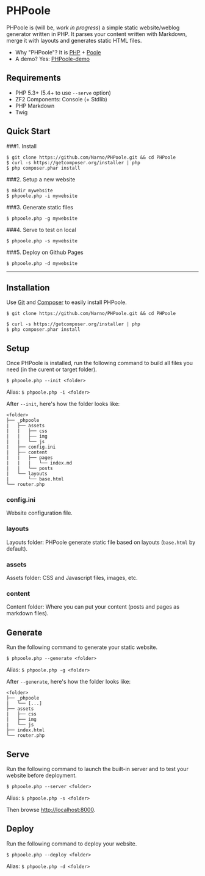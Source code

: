 PHPoole
=======

PHPoole is (will be, _work in progress_) a simple static website/weblog generator written in PHP.
It parses your content written with Markdown, merge it with layouts and generates static HTML files.

* Why "PHPoole"? It is [PHP](http://www.php.net) + [Poole](http://en.wikipedia.org/wiki/Strange_Case_of_Dr_Jekyll_and_Mr_Hyde#Mr._Poole)
* A demo? Yes: [PHPoole-demo](https://github.com/Narno/PHPoole-demo)

Requirements
------------

* PHP 5.3+ (5.4+ to use ```--serve``` option)
* ZF2 Components: Console (+ Stdlib)
* PHP Markdown
* Twig

Quick Start
-----------

###1. Install
```
$ git clone https://github.com/Narno/PHPoole.git && cd PHPoole
$ curl -s https://getcomposer.org/installer | php
$ php composer.phar install
```

###2. Setup a new website
```
$ mkdir mywebsite
$ phpoole.php -i mywebsite
```

###3. Generate static files
```
$ phpoole.php -g mywebsite
```

###4. Serve to test on local
```
$ phpoole.php -s mywebsite
```

###5. Deploy on Github Pages
```
$ phpoole.php -d mywebsite
```

----


Installation
------------

Use [Git](http://git-scm.com) and [Composer](http://getcomposer.org) to easily install PHPoole.

```
$ git clone https://github.com/Narno/PHPoole.git && cd PHPoole
```
```
$ curl -s https://getcomposer.org/installer | php
$ php composer.phar install
```


Setup
-----

Once PHPoole is installed, run the following command to build all files you need (in the curent or target folder).

```
$ phpoole.php --init <folder>
```
Alias: ```$ phpoole.php -i <folder>```

After ```--init```, here's how the folder looks like:
```
<folder>
├── _phpoole
|   ├── assets
|   |   ├── css
|   |   ├── img
|   |   └── js
|   ├── config.ini
|   ├── content
|   |   ├── pages
|   |   |   └── index.md
|   |   └── posts
|   └── layouts
|       └── base.html
└── router.php
```

### config.ini

Website configuration file.

### layouts

Layouts folder: PHPoole generate static file based on layouts (```base.html``` by default).

### assets

Assets folder: CSS and Javascript files, images, etc.

### content

Content folder: Where you can put your content (posts and pages as markdown files).


Generate
--------

Run the following command to generate your static website.

```
$ phpoole.php --generate <folder>
```
Alias: ```$ phpoole.php -g <folder>```

After ```--generate```, here's how the folder looks like:
```
<folder>
├── _phpoole
|   └── [...]
├── assets
|   ├── css
|   ├── img
|   └── js
├── index.html
└── router.php
```


Serve
-----

Run the following command to launch the built-in server and to test your website before deployment.

```
$ phpoole.php --server <folder>
```
Alias: ```$ phpoole.php -s <folder>```

Then browse [http://localhost:8000](http://localhost:8000).


Deploy
------

Run the following command to deploy your website.

```
$ phpoole.php --deploy <folder>
```
Alias: ```$ phpoole.php -d <folder>```
